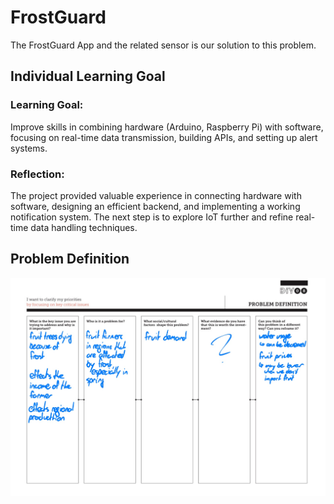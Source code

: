 # FrostGuard

The FrostGuard App and the related sensor is our solution to this problem.

## Individual Learning Goal

### Learning Goal:

Improve skills in combining hardware (Arduino, Raspberry Pi) with software, focusing on real-time data transmission, building APIs, and setting up alert systems.

### Reflection:

The project provided valuable experience in connecting hardware with software, designing an efficient backend, and implementing a working notification system. The next step is to explore IoT further and refine real-time data handling techniques.
## Problem Definition

![Problem Definition](./DIY/5WHProblemDefnition.jpg)
